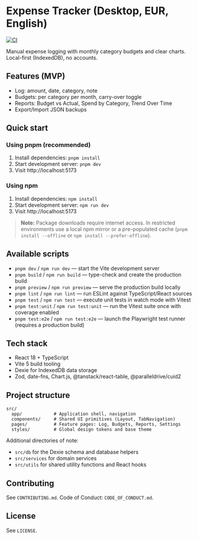 # Expense Tracker (Desktop, EUR, English)

[![CI][ci-badge]][ci-workflow]

Manual expense logging with monthly category budgets and clear charts. Local-first (IndexedDB), no accounts.

## Features (MVP)
- Log: amount, date, category, note
- Budgets: per category per month, carry-over toggle
- Reports: Budget vs Actual, Spend by Category, Trend Over Time
- Export/Import JSON backups

## Quick start

### Using pnpm (recommended)
1. Install dependencies: `pnpm install`
2. Start development server: `pnpm dev`
3. Visit http://localhost:5173

### Using npm
1. Install dependencies: `npm install`
2. Start development server: `npm run dev`
3. Visit http://localhost:5173

> **Note:** Package downloads require internet access. In restricted environments use a local npm mirror or a pre-populated cache (`pnpm install --offline` or `npm install --prefer-offline`).

## Available scripts
- `pnpm dev` / `npm run dev` — start the Vite development server
- `pnpm build` / `npm run build` — type-check and create the production build
- `pnpm preview` / `npm run preview` — serve the production build locally
- `pnpm lint` / `npm run lint` — run ESLint against TypeScript/React sources
- `pnpm test` / `npm run test` — execute unit tests in watch mode with Vitest
- `pnpm test:unit` / `npm run test:unit` — run the Vitest suite once with coverage enabled
- `pnpm test:e2e` / `npm run test:e2e` — launch the Playwright test runner (requires a production build)

## Tech stack
- React 18 + TypeScript
- Vite 5 build tooling
- Dexie for IndexedDB data storage
- Zod, date-fns, Chart.js, @tanstack/react-table, @paralleldrive/cuid2

## Project structure
```
src/
  app/            # Application shell, navigation
  components/     # Shared UI primitives (Layout, TabNavigation)
  pages/          # Feature pages: Log, Budgets, Reports, Settings
  styles/         # Global design tokens and base theme
```

Additional directories of note:
- `src/db` for the Dexie schema and database helpers
- `src/services` for domain services
- `src/utils` for shared utility functions and React hooks

## Contributing
See `CONTRIBUTING.md`. Code of Conduct: `CODE_OF_CONDUCT.md`.

## License
See `LICENSE`.

[ci-badge]: https://github.com/your-org/simple-ledger/actions/workflows/ci.yml/badge.svg
[ci-workflow]: https://github.com/your-org/simple-ledger/actions/workflows/ci.yml
